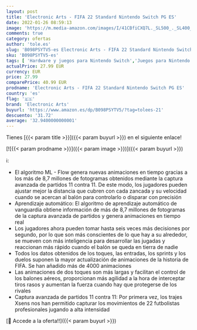 ```yaml
---
layout: post
title: 'Electronic Arts - FIFA 22 Standard Nintendo Switch PG ES'
date: 2022-01-26 08:59:13
image: 'https://m.media-amazon.com/images/I/41CBfiCXQ7L._SL500_._SL400_.jpg'
comments: true
category: ofertas
author: 'tole.es'
slug: 'B098PSYTV5-es Electronic Arts - FIFA 22 Standard Nintendo Switch PG ES'
sku: 'B098PSYTV5-es'
tags: [ 'Hardware y juegos para Nintendo Switch','Juegos para Nintendo Switch','Videojuegos','electronic arts','nintendo', ]
actualPrice: 27.99 EUR
currency: EUR
price: 27.99
comparePrice: 40.99 EUR
prodname: 'Electronic Arts - FIFA 22 Standard Nintendo Switch PG ES'
country: 'es'
flag: '🇪🇸'
brand: 'Electronic Arts'
buyurl: 'https://www.amazon.es/dp/B098PSYTV5/?tag=tolees-21'
descuento: '31.72'
average: '32.9400000000001'
---
```


Tienes [{{< param title >}}]({{< param buyurl >}}) en el siguiente enlace!

[![{{< param prodname >}}]({{< param image >}})]({{< param buyurl >}})

ℹ️:

- El algoritmo ML - Flow genera nuevas animaciones en tiempo gracias a los más de 8,7 millones de fotogramas obtenidos mediante la captura avanzada de partidos 11 contra 11. De este modo, los jugadores pueden ajustar mejor la distancia que cubren con cada zancada y su velocidad cuando se acercan al balón para controlarlo o disparar con precisión
- Aprendizaje automático: El algoritmo de aprendizaje automático de vanguardia obtiene información de más de 8,7 millones de fotogramas de la captura avanzada de partidos y genera animaciones en tiempo real
- Los jugadores ahora pueden tomar hasta seis veces más decisiones por segundo, por lo que son más conscientes de lo que hay a su alrededor, se mueven con más inteligencia para desarrollar las jugadas y reaccionan más rápido cuando el balón se queda en tierra de nadie
- Todos los datos obtenidos de los toques, las entradas, los sprints y los duelos suponen la mayor actualización de animaciones de la historia de FIFA. Se han añadido más de 4000 animaciones
- Las animaciones de dos toques son más largas y facilitan el control de los balones aéreos, proporcionan más agilidad a la hora de interceptar tiros rasos y aumentan la fuerza cuando hay que protegerse de los rivales
- Captura avanzada de partidos 11 contra 11: Por primera vez, los trajes Xsens nos han permitido capturar los movimientos de 22 futbolistas profesionales jugando a alta intensidad

[🛒 Accede a la oferta!!]({{< param buyurl >}})
